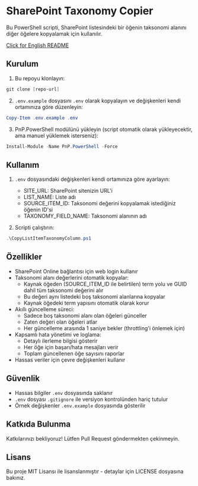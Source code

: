 # SharePoint Taxonomy Copier

Bu PowerShell scripti, SharePoint listesindeki bir öğenin taksonomi alanını diğer öğelere kopyalamak için kullanılır.

[Click for English README](README.md)

## Kurulum

1. Bu repoyu klonlayın:
```powershell
git clone [repo-url]
```

2. `.env.example` dosyasını `.env` olarak kopyalayın ve değişkenleri kendi ortamınıza göre düzenleyin:
```powershell
Copy-Item .env.example .env
```

3. PnP.PowerShell modülünü yükleyin (script otomatik olarak yükleyecektir, ama manuel yüklemek isterseniz):
```powershell
Install-Module -Name PnP.PowerShell -Force
```

## Kullanım

1. `.env` dosyasındaki değişkenleri kendi ortamınıza göre ayarlayın:
   - SITE_URL: SharePoint sitenizin URL'i
   - LIST_NAME: Liste adı
   - SOURCE_ITEM_ID: Taksonomi değerini kopyalamak istediğiniz öğenin ID'si
   - TAXONOMY_FIELD_NAME: Taksonomi alanının adı

2. Scripti çalıştırın:
```powershell
.\CopyListItemTaxonomyColumn.ps1
```

## Özellikler

- SharePoint Online bağlantısı için web login kullanır
- Taksonomi alanı değerlerini otomatik kopyalar:
  - Kaynak öğeden (SOURCE_ITEM_ID ile belirtilen) term yolu ve GUID dahil tüm taksonomi değerini alır
  - Bu değeri aynı listedeki boş taksonomi alanlarına kopyalar
  - Kaynak öğedeki term yapısını otomatik olarak korur
- Akıllı güncelleme süreci:
  - Sadece boş taksonomi alanı olan öğeleri günceller
  - Zaten değeri olan öğeleri atlar
  - Her güncelleme arasında 1 saniye bekler (throttling'i önlemek için)
- Kapsamlı hata yönetimi ve loglama:
  - Detaylı ilerleme bilgisi gösterir
  - Her öğe için başarı/hata mesajları verir
  - Toplam güncellenen öğe sayısını raporlar
- Hassas veriler için çevre değişkenleri kullanır

## Güvenlik

- Hassas bilgiler `.env` dosyasında saklanır
- `.env` dosyası `.gitignore` ile versiyon kontrolünden hariç tutulur
- Örnek değişkenler `.env.example` dosyasında gösterilir

## Katkıda Bulunma

Katkılarınızı bekliyoruz! Lütfen Pull Request göndermekten çekinmeyin.

## Lisans

Bu proje MIT Lisansı ile lisanslanmıştır - detaylar için LICENSE dosyasına bakınız.
